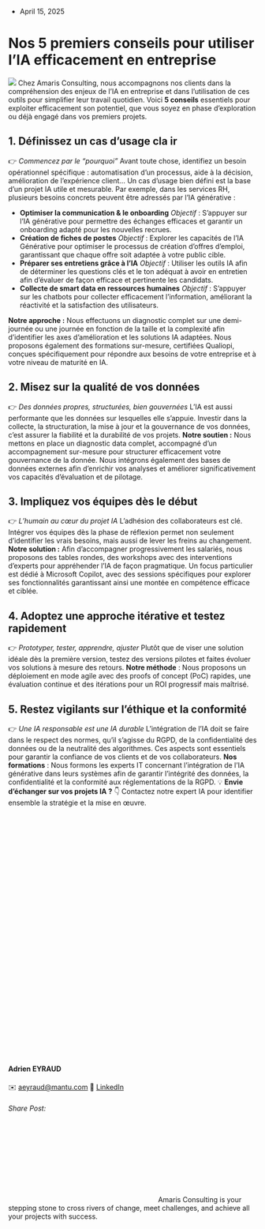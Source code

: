 * April 15, 2025


# Nos 5 premiers conseils pour utiliser l’IA efficacement en entreprise
![](https://amaris.com/wp-content/uploads/2025/04/Mathilde.Ballet_Photography_Mantu_Geneva-office_HD_129-1024x683.avif)
Chez Amaris Consulting, nous accompagnons nos clients dans la compréhension des enjeux de l’IA en entreprise et dans l’utilisation de ces outils pour simplifier leur travail quotidien. 
Voici **5 conseils** essentiels pour exploiter efficacement son potentiel, que vous soyez en phase d’exploration ou déjà engagé dans vos premiers projets.
## **1. Définissez un cas d’usage cla** ir
👉 _Commencez par le “pourquoi”_
Avant toute chose, identifiez un besoin opérationnel spécifique : automatisation d’un processus, aide à la décision, amélioration de l’expérience client… Un cas d’usage bien défini est la base d’un projet IA utile et mesurable.
Par exemple, dans les services RH, plusieurs besoins concrets peuvent être adressés par l’IA générative :
  * **Optimiser la communication & le onboarding** _Objectif_ : S’appuyer sur l’IA générative pour permettre des échanges efficaces et garantir un onboarding adapté pour les nouvelles recrues.
  * **Création de fiches de postes** _Objectif_ : Explorer les capacités de l’IA Générative pour optimiser le processus de création d’offres d’emploi, garantissant que chaque offre soit adaptée à votre public cible.
  * **Préparer ses entretiens grâce à l’IA** _Objectif_ : Utiliser les outils IA afin de déterminer les questions clés et le ton adéquat à avoir en entretien afin d’évaluer de façon efficace et pertinente les candidats.
  * **Collecte de smart data en ressources humaines** _Objectif_ : S’appuyer sur les chatbots pour collecter efficacement l’information, améliorant la réactivité et la satisfaction des utilisateurs.


**Notre approche :** Nous effectuons un diagnostic complet sur une demi-journée ou une journée en fonction de la taille et la complexité afin d’identifier les axes d’amélioration et les solutions IA adaptées. Nous proposons également des formations sur-mesure, certifiées Qualiopi, conçues spécifiquement pour répondre aux besoins de votre entreprise et à votre niveau de maturité en IA.
## **2. Misez sur la qualité de vos données**
👉 _Des données propres, structurées, bien gouvernées_
L’IA est aussi performante que les données sur lesquelles elle s’appuie. Investir dans la collecte, la structuration, la mise à jour et la gouvernance de vos données, c’est assurer la fiabilité et la durabilité de vos projets.
**Notre soutien :** Nous mettons en place un diagnostic data complet, accompagné d’un accompagnement sur-mesure pour structurer efficacement votre gouvernance de la donnée. Nous intégrons également des bases de données externes afin d’enrichir vos analyses et améliorer significativement vos capacités d’évaluation et de pilotage.
## **3. Impliquez vos équipes dès le début**
👉 _L’humain au cœur du projet IA_
L’adhésion des collaborateurs est clé. Intégrer vos équipes dès la phase de réflexion permet non seulement d’identifier les vrais besoins, mais aussi de lever les freins au changement.
**Notre solution :** Afin d’accompagner progressivement les salariés, nous proposons des tables rondes, des workshops avec des interventions d’experts pour appréhender l’IA de façon pragmatique. Un focus particulier est dédié à Microsoft Copilot, avec des sessions spécifiques pour explorer ses fonctionnalités garantissant ainsi une montée en compétence efficace et ciblée.
## **4. Adoptez une approche itérative et testez rapidement**
👉 _Prototyper, tester, apprendre, ajuster_
Plutôt que de viser une solution idéale dès la première version, testez des versions pilotes et faites évoluer vos solutions à mesure des retours.
**Notre méthode** : Nous proposons un déploiement en mode agile avec des proofs of concept (PoC) rapides, une évaluation continue et des itérations pour un ROI progressif mais maîtrisé.
## **5. Restez vigilants sur l’éthique et la conformité**
👉 _Une IA responsable est une IA durable_
L’intégration de l’IA doit se faire dans le respect des normes, qu’il s’agisse du RGPD, de la confidentialité des données ou de la neutralité des algorithmes. Ces aspects sont essentiels pour garantir la confiance de vos clients et de vos collaborateurs.
**Nos formations** : Nous formons les experts IT concernant l’intégration de l’IA générative dans leurs systèmes afin de garantir l’intégrité des données, la confidentialité et la conformité aux réglementations de la RGPD.
💡 **Envie d’échanger sur vos projets IA ?**
👇 Contactez notre expert IA pour identifier ensemble la stratégie et la mise en œuvre.
![Picture1 3](data:image/svg+xml,%3Csvg%20xmlns='http://www.w3.org/2000/svg'%20viewBox='0%200%20432%20431'%3E%3C/svg%3E)
#### Adrien EYRAUD
✉️ aeyraud@mantu.com
🔗 [LinkedIn](https://www.linkedin.com/in/adrien-eyraud-475766184/)
###### Share Post:
![Amaris Logo](data:image/svg+xml,%3Csvg%20xmlns='http://www.w3.org/2000/svg'%20viewBox='0%200%200%200'%3E%3C/svg%3E)
Amaris Consulting is your stepping stone to cross rivers of change, meet challenges, and achieve all your projects with success.
